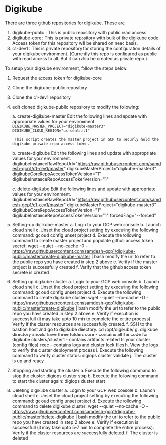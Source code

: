 # Digikube

There are three github repositories for digikube.  These are:
1. digikube-public : This is public repository with public read access
2. digikube-core : This is private repository with bulk of the digikube code.  Access token for this repository will be shared on need basis.
3. c1-dev1 : This is private repository for storing the configuration details of your digikube environment. (Currently this repo is configured as public with read access to all.  But it can also be created as private repo.)

To setup your digikube environment, follow the steps below.

1. Request the access token for digikube-core

2. Clone the digikube-public repository

3. Clone the c1-dev1 repository

4. edit cloned digikube-public repository to modify the following:

	a. create-digikube-master
		Edit the following lines and update with appropriate values for your environment.
			`DIGIKUBE_MASTER_PROJECT="digikube-master3"`
			`DIGIKUBE_CLOUD_REGION="us-central1"`
			
   		This script creates the master project in GCP to securly hold the digikube private repo access token.
		
	b. create-digikube
		Edit the following lines and update with appropriate values for your environment.
			digikubeInstanceRawRepoUrl="https://raw.githubusercontent.com/samdesh-gcp1/c1-dev1/master"
			digikubeMasterProject="digikube-master3"
			digikubeCoreRepoAccessTokenVersion="1"
			digikubeInstanceRepoAccessTokenVersion="1"
		
	c. delete-digikube
		Edit the following lines and update with appropriate values for your environment.
			digikubeInstanceRawRepoUrl="https://raw.githubusercontent.com/samdesh-gcp1/c1-dev1/master"
			digikubeMasterProject="digikube-master3"
			digikubeCoreRepoAccessTokenVersion="1"
			digikubeInstanceRepoAccessTokenVersion="1"
			forcedFlag="--forced"
		
5. Setting-up digikube-master
	a. Login to your GCP web console
	b. Launch cloud shell
	c. Unset the cloud project setting by executing the following command:
			gcloud config unset project
	d. Execute the following command to create master project and populate github access token secret:
			wget --quiet --no-cache -O - https://raw.githubusercontent.com/samdesh-gcp1/digikube-public/master/create-digikube-master | bash
			modify the url to refer to the public repo you have created in step 2 above
	e. Verify if the master project is successfully created
	f. Verify that the github access token secrete is created

6. Setting up digikube cluster
	a. Login to your GCP web console
	b. Launch cloud shell
	c. Unset the cloud project setting by executing the following command:
			gcloud config unset project
	d. Execute the following command to create digikube cluster:
			wget --quiet --no-cache -O - https://raw.githubusercontent.com/samdesh-gcp1/digikube-public/master/create-digikube | bash
			modify the url to refer to the public repo you have created in step 2 above
	e. Verify if execution is successfull (it may take upto 10 min to complete the entire process).  Verify if the cluster resources are successfully created.
	f. SSH to the bastion host and go to digikube directory.
			cd /opt/digikube/
	g. digikube directory should have three folders
			core - contains all the code for digikube
			clusters/cluster1 - contains artifacts related to your cluster (config files)
			exec - contains logs and cluster lock files
	h. View the logs to verify the cluster deployment process
	i. Execute the following command to verify cluster status:
			digiops cluster validate
	j. The cluster is up and ready
	
7. Stopping and starting the cluster
	a. Execute the following command to stop the cluster:
			digiops cluster stop
	b. Execute the following command to start the cluster again:
			digiops cluster start
			
8. Deleting digikube cluster
	a. Login to your GCP web console
	b. Launch cloud shell
	c. Unset the cloud project setting by executing the following command:
			gcloud config unset project
	d. Execute the following command to delete digikube cluster:
			wget --quiet --no-cache -O - https://raw.githubusercontent.com/samdesh-gcp1/digikube-public/master/delete-digikube | bash
			modify the url to refer to the public repo you have created in step 2 above
	e. Verify if execution is successfull (it may take upto 5-7 min to complete the entire process).  Verify if the cluster resources are successfully deleted.
	f. The cluster is deleted
